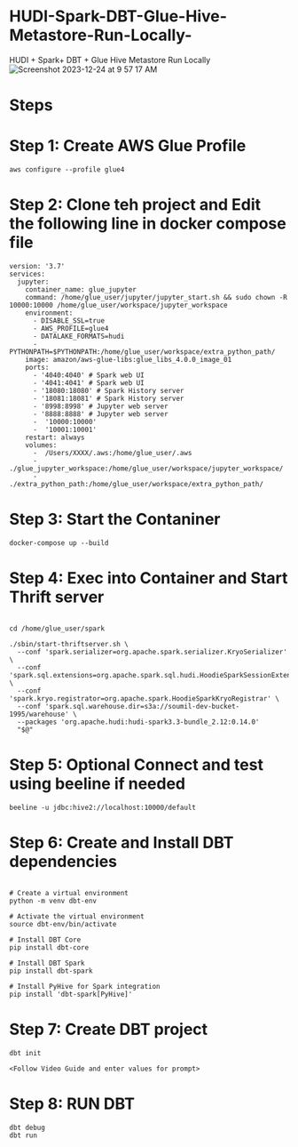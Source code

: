 # HUDI-Spark-DBT-Glue-Hive-Metastore-Run-Locally-
HUDI + Spark+ DBT + Glue Hive Metastore Run Locally 
![Screenshot 2023-12-24 at 9 57 17 AM](https://github.com/soumilshah1995/HUDI-Spark-DBT-Glue-Hive-Metastore-Run-Locally-/assets/39345855/7e727135-8f74-41a4-bf68-8b307b07a623)

# Steps 

# Step 1: Create AWS Glue Profile 
```agsl
aws configure --profile glue4
```

# Step 2: Clone teh project and Edit the following line in docker compose file
```agsl
version: '3.7'
services:
  jupyter:
    container_name: glue_jupyter
    command: /home/glue_user/jupyter/jupyter_start.sh && sudo chown -R 10000:10000 /home/glue_user/workspace/jupyter_workspace
    environment:
      - DISABLE_SSL=true
      - AWS_PROFILE=glue4
      - DATALAKE_FORMATS=hudi
      - PYTHONPATH=$PYTHONPATH:/home/glue_user/workspace/extra_python_path/
    image: amazon/aws-glue-libs:glue_libs_4.0.0_image_01
    ports:
      - '4040:4040' # Spark web UI
      - '4041:4041' # Spark web UI
      - '18080:18080' # Spark History server
      - '18081:18081' # Spark History server
      - '8998:8998' # Jupyter web server
      - '8888:8888' # Jupyter web server
      -  '10000:10000'
      -  '10001:10001'
    restart: always
    volumes:
      -  /Users/XXXX/.aws:/home/glue_user/.aws
      - ./glue_jupyter_workspace:/home/glue_user/workspace/jupyter_workspace/
      - ./extra_python_path:/home/glue_user/workspace/extra_python_path/
```

# Step 3: Start the Contaniner 
```agsl
docker-compose up --build 

```

# Step 4: Exec into Container and Start Thrift server

```agsl

cd /home/glue_user/spark

./sbin/start-thriftserver.sh \
  --conf 'spark.serializer=org.apache.spark.serializer.KryoSerializer'   \
  --conf 'spark.sql.extensions=org.apache.spark.sql.hudi.HoodieSparkSessionExtension'  \
  --conf 'spark.kryo.registrator=org.apache.spark.HoodieSparkKryoRegistrar' \
  --conf 'spark.sql.warehouse.dir=s3a://soumil-dev-bucket-1995/warehouse' \
  --packages 'org.apache.hudi:hudi-spark3.3-bundle_2.12:0.14.0'
  "$@"

```
# Step 5: Optional Connect and test using beeline if needed 
```agsl
beeline -u jdbc:hive2://localhost:10000/default

```

# Step 6: Create and Install DBT dependencies 
```agsl

# Create a virtual environment
python -m venv dbt-env

# Activate the virtual environment
source dbt-env/bin/activate

# Install DBT Core
pip install dbt-core

# Install DBT Spark
pip install dbt-spark

# Install PyHive for Spark integration
pip install 'dbt-spark[PyHive]'

```

# Step 7: Create DBT project
```agsl
dbt init

<Follow Video Guide and enter values for prompt>
```

# Step 8: RUN DBT 
```agsl
dbt debug 
dbt run
```

